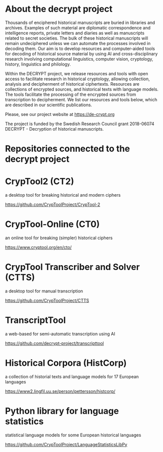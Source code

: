 # About the decrypt project

Thousands of enciphered historical manuscripts are buried in libraries and archives. Examples of such material are diplomatic correspondence and intelligence reports, private letters and diaries as well as manuscripts related to secret societies. The bulk of these historical manuscripts will remain undeciphered unless we can automate the processes involved in decoding them. Our aim is to develop resources and computer-aided tools for decoding of historical source material by using AI and cross-disciplinary research involving computational linguistics, computer vision, cryptology, history, linguistics and philology.

Within the DECRYPT project, we release resources and tools with open access to facilitate research in historical cryptology, allowing collection, analysis and decipherment of historical ciphertexts. Resources are collections of encrypted sources, and historical texts with language models. The tools facilitate the processing of the encrypted sources from transcription to decipherment. We list our resources and tools below, which are described in our scientific publications.

Please, see our project website at https://de-crypt.org

The project is funded by the Swedish Research Council
grant 2018-06074
DECRYPT - Decryption of historical manuscripts.

# Repositories connected to the decrypt project

# CrypTool2 (CT2)
a desktop tool for breaking historical and modern ciphers

https://github.com/CrypToolProject/CrypTool-2

# CrypTool-Online (CT0)
an online tool for breaking (simpler) historical ciphers

https://www.cryptool.org/en/cto/

# CrypTool Transcriber and Solver (CTTS)
a desktop tool for manual transcription

https://github.com/CrypToolProject/CTTS

# TranscriptTool
a web-based for semi-automatic transcription using AI

https://github.com/decrypt-project/transcripttool

# Historical Corpora (HistCorp) 
a collection of historial texts and language models for 17 European languages

https://www2.lingfil.uu.se/person/pettersson/histcorp/

# Python library for language statistics
statistical language models for some European historical languages

https://github.com/CrypToolProject/LanguageStatisticsLibPy
